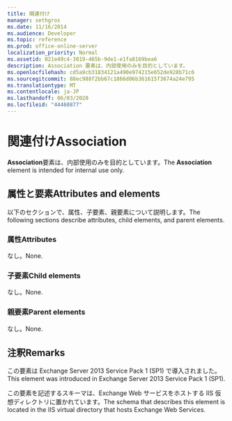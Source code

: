 ```yaml
---
title: 関連付け
manager: sethgros
ms.date: 11/16/2014
ms.audience: Developer
ms.topic: reference
ms.prod: office-online-server
localization_priority: Normal
ms.assetid: 021e49c4-3019-465b-9de1-e1fa8169bea6
description: Association 要素は、内部使用のみを目的としています。
ms.openlocfilehash: cd5a9cb31834121a490e974215e652de928b71c6
ms.sourcegitcommit: 88ec988f2bb67c1866d06b361615f3674a24e795
ms.translationtype: MT
ms.contentlocale: ja-JP
ms.lasthandoff: 06/03/2020
ms.locfileid: "44460877"
---
```

# <a name="association"></a><span data-ttu-id="b4d28-103">関連付け</span><span class="sxs-lookup"><span data-stu-id="b4d28-103">Association</span></span>

<span data-ttu-id="b4d28-104">**Association**要素は、内部使用のみを目的としています。</span><span class="sxs-lookup"><span data-stu-id="b4d28-104">The **Association** element is intended for internal use only.</span></span> 

## <a name="attributes-and-elements"></a><span data-ttu-id="b4d28-105">属性と要素</span><span class="sxs-lookup"><span data-stu-id="b4d28-105">Attributes and elements</span></span>

<span data-ttu-id="b4d28-106">以下のセクションで、属性、子要素、親要素について説明します。</span><span class="sxs-lookup"><span data-stu-id="b4d28-106">The following sections describe attributes, child elements, and parent elements.</span></span>
  
### <a name="attributes"></a><span data-ttu-id="b4d28-107">属性</span><span class="sxs-lookup"><span data-stu-id="b4d28-107">Attributes</span></span>

<span data-ttu-id="b4d28-108">なし。</span><span class="sxs-lookup"><span data-stu-id="b4d28-108">None.</span></span>
  
### <a name="child-elements"></a><span data-ttu-id="b4d28-109">子要素</span><span class="sxs-lookup"><span data-stu-id="b4d28-109">Child elements</span></span>

<span data-ttu-id="b4d28-110">なし。</span><span class="sxs-lookup"><span data-stu-id="b4d28-110">None.</span></span>
  
### <a name="parent-elements"></a><span data-ttu-id="b4d28-111">親要素</span><span class="sxs-lookup"><span data-stu-id="b4d28-111">Parent elements</span></span>

<span data-ttu-id="b4d28-112">なし。</span><span class="sxs-lookup"><span data-stu-id="b4d28-112">None.</span></span>
  
## <a name="remarks"></a><span data-ttu-id="b4d28-113">注釈</span><span class="sxs-lookup"><span data-stu-id="b4d28-113">Remarks</span></span>

<span data-ttu-id="b4d28-114">この要素は Exchange Server 2013 Service Pack 1 (SP1) で導入されました。</span><span class="sxs-lookup"><span data-stu-id="b4d28-114">This element was introduced in Exchange Server 2013 Service Pack 1 (SP1).</span></span>
  
<span data-ttu-id="b4d28-115">この要素を記述するスキーマは、Exchange Web サービスをホストする IIS 仮想ディレクトリに置かれています。</span><span class="sxs-lookup"><span data-stu-id="b4d28-115">The schema that describes this element is located in the IIS virtual directory that hosts Exchange Web Services.</span></span>
  

